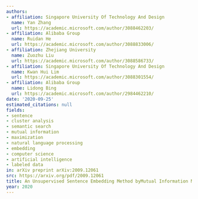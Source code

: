 ```yaml
---
authors:
- affiliation: Singapore University Of Technology And Design
  name: Yan Zhang
  url: https://academic.microsoft.com/author/3088462203/
- affiliation: Alibaba Group
  name: Ruidan He
  url: https://academic.microsoft.com/author/3088833006/
- affiliation: Zhejiang University
  name: Zuozhu Liu
  url: https://academic.microsoft.com/author/3088586733/
- affiliation: Singapore University Of Technology And Design
  name: Kwan Hui Lim
  url: https://academic.microsoft.com/author/3088301554/
- affiliation: Alibaba Group
  name: Lidong Bing
  url: https://academic.microsoft.com/author/2984462210/
date: '2020-09-25'
estimated_citations: null
fields:
- sentence
- cluster analysis
- semantic search
- mutual information
- maximization
- natural language processing
- embedding
- computer science
- artificial intelligence
- labeled data
in: arXiv preprint arXiv:2009.12061
src: https://arxiv.org/pdf/2009.12061
title: An Unsupervised Sentence Embedding Method byMutual Information Maximization.
year: 2020
---
```

